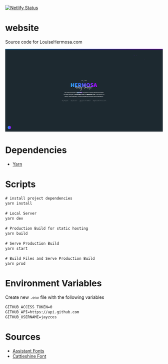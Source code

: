 [![Netlify Status](https://api.netlify.com/api/v1/badges/f9fdc646-6a8e-4ba5-85ee-18a7f3126784/deploy-status)](https://app.netlify.com/sites/clever-pike-f48452/deploys)

website
========
Source code for LouiseHermosa.com

![preview](preview.png)

# Dependencies
- [Yarn](https://yarnpkg.com/)

# Scripts
```
# install project dependencies
yarn install

# Local Server
yarn dev

# Production Build for static hosting
yarn build

# Serve Production Build
yarn start

# Build Files and Serve Production Build
yarn prod
```

# Environment Variables
Create new `.env` file with the following variables

```
GITHUB_ACCESS_TOKEN=0
GITHUB_API=https://api.github.com
GITHUB_USERNAME=jayzces
```

# Sources
- [Assistant Fonts](https://fonts.google.com/specimen/Assistant)
- [Cattieshine Font](https://befonts.com/cattieshine-script-font.html)
